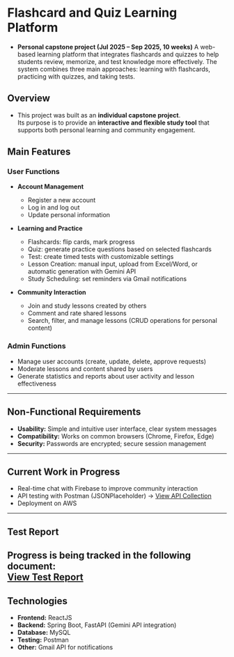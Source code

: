 # Flashcard and Quiz Learning Platform

- **Personal capstone project (Jul 2025 – Sep 2025, 10 weeks)**
   A web-based learning platform that integrates flashcards and quizzes to help students review, memorize, and test knowledge more effectively. The system combines three main approaches: learning with flashcards, practicing with quizzes, and taking tests.
## Overview
- This project was built as an **individual capstone project**.  
Its purpose is to provide an **interactive and flexible study tool** that supports both personal learning and community engagement.
## Main Features
### User Functions
- **Account Management**
  - Register a new account
  - Log in and log out
  - Update personal information  

- **Learning and Practice**
  - Flashcards: flip cards, mark progress
  - Quiz: generate practice questions based on selected flashcards
  - Test: create timed tests with customizable settings
  - Lesson Creation: manual input, upload from Excel/Word, or automatic generation with Gemini API
  - Study Scheduling: set reminders via Gmail notifications  

- **Community Interaction**
  - Join and study lessons created by others
  - Comment and rate shared lessons
  - Search, filter, and manage lessons (CRUD operations for personal content)

### Admin Functions
- Manage user accounts (create, update, delete, approve requests)
- Moderate lessons and content shared by users
- Generate statistics and reports about user activity and lesson effectiveness

---

## Non-Functional Requirements
- **Usability:** Simple and intuitive user interface, clear system messages  
- **Compatibility:** Works on common browsers (Chrome, Firefox, Edge)  
- **Security:** Passwords are encrypted; secure session management  

---

## Current Work in Progress
- Real-time chat with Firebase to improve community interaction  
- API testing with Postman (JSONPlaceholder) → [View API Collection](https://app.getpostman.com/join-team?invite_code=1896988308825b5f472a0ea81f8760bd4358a6cd73deca2c23a7815adc5ef95b&target_code=dcde96fbfb2901b36d80a2123632e938)  
- Deployment on AWS  
---
## Test Report
Progress is being tracked in the following document:  
[View Test Report](https://docs.google.com/spreadsheets/d/1kXi8L5MAiMwSSL7exDL4D8HUgQAzsIwN/edit?usp=sharing&ouid=112268585182906922050&rtpof=true&sd=true)
---
## Technologies
- **Frontend:** ReactJS  
- **Backend:** Spring Boot, FastAPI (Gemini API integration)  
- **Database:** MySQL  
- **Testing:** Postman
- **Other:** Gmail API for notifications  
